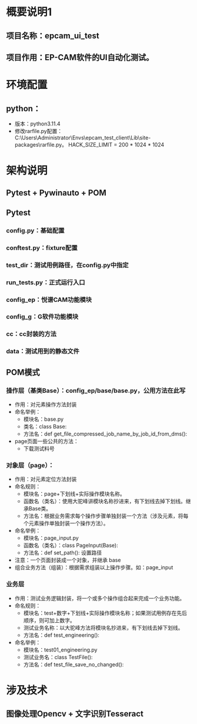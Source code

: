 # 概要说明1
## 项目名称：epcam_ui_test
## 项目作用：EP-CAM软件的UI自动化测试。

# 环境配置
## python：
* 版本：python3.11.4
* 修改rarfile.py配置：C:\Users\Administrator\Envs\epcam_test_client\Lib\site-packages\rarfile.py。
HACK_SIZE_LIMIT = 200 * 1024 * 1024

# 架构说明
## Pytest + Pywinauto + POM
## Pytest
### config.py：基础配置
### conftest.py：fixture配置
### test_dir：测试用例路径，在config.py中指定
### run_tests.py：正式运行入口
### config_ep：悦谱CAM功能模块
### config_g：G软件功能模块
### cc：cc封装的方法
### data：测试用到的静态文件
## POM模式
### 操作层（基类Base）：config_ep/base/base.py，公用方法在此写
* 作用：对元素操作方法封装
* 命名举例：
  * 模块名：base.py
  * 类名：class Base:
  * 方法名：def get_file_compressed_job_name_by_job_id_from_dms():
* page页面一些公共的方法：
  * 下载测试料号
### 对象层（page）：
* 作用：对元素定位方法封装
* 命名规则：
  * 模块名：page+下划线+实际操作模块名称。
  * 函数名（类名）：使用大驼峰讲模块名称抄进来，有下划线去掉下划线。继承Base类。
  * 方法名：根据业务需求每个操作步骤单独封装一个方法（涉及元素，将每个元素操作单独封装一个操作方法）。
* 命名举例：
  * 模块名：page_input.py
  * 函数名（类名）：class PageInput(Base):
  * 方法名：def set_path(): 设置路径
* 注意：一个页面封装成一个对象，并继承 base
* 组合业务方法（组装）：根据需求组装以上操作步骤。如：page_input

### 业务层
* 作用：测试业务逻辑封装，将一个或多个操作组合起来完成一个业务功能。
* 命名规则：
  * 模块名：test+数字+下划线+实际操作模块名称；如果测试用例存在先后顺序，则可加上数字。
  * 测试业务名称：以大驼峰方法将模块名抄进来，有下划线去掉下划线。
  * 方法名：def test_engineering():
* 命名举例：
  * 模块名：test01_engineering.py
  * 测试业务名：class TestFile():
  * 方法名：def test_file_save_no_changed():


# 涉及技术
## 图像处理Opencv + 文字识别Tesseract




